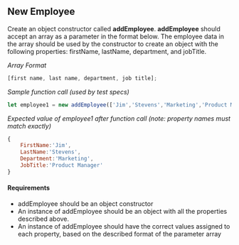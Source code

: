 ## New Employee
Create an object constructor called **addEmployee**. **addEmployee** should accept an array as a parameter in the format below. The employee data in the array should be used by the constructor to create an object with the following properties: firstName, lastName, department, and jobTitle.

*Array Format*
```javascript
[first name, last name, department, job title];
```

*Sample function call (used by test specs)*
```javascript
let employee1 = new addEmployee(['Jim','Stevens','Marketing','Product Manager']);
```

*Expected value of employee1 after function call (note: property names must match exactly)*
```javascript
{
    FirstName:'Jim',
    LastName:'Stevens',
    Department:'Marketing',
    JobTitle:'Product Manager'
}
```

#### Requirements
* addEmployee should be an object constructor
* An instance of addEmployee should be an object with all the properties described above.
* An instance of addEmployee should have the correct values assigned to each property, based on the described format of the parameter array